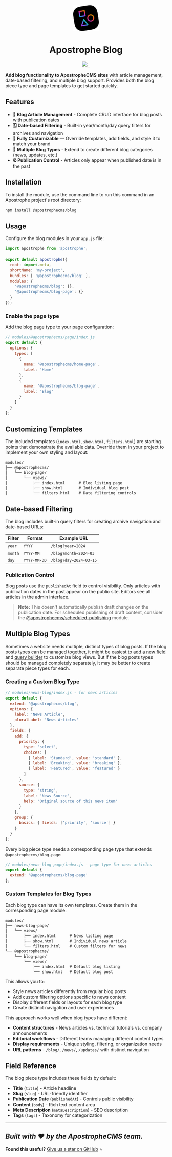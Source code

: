 <div align="center">
  <img src="https://raw.githubusercontent.com/apostrophecms/apostrophe/main/logo.svg" alt="ApostropheCMS logo" width="80" height="80">

  <h1>Apostrophe Blog</h1>
  <p>
    <a aria-label="Apostrophe logo" href="https://docs.apostrophecms.org">
      <img src="https://img.shields.io/badge/MADE%20FOR%20ApostropheCMS-000000.svg?style=for-the-badge&logo=Apostrophe&labelColor=6516dd">
    </a>
    <a aria-label="Join the community on Discord" href="http://chat.apostrophecms.org">
      <img alt="" src="https://img.shields.io/discord/517772094482677790?color=5865f2&label=Join%20the%20Discord&logo=discord&logoColor=fff&labelColor=000&style=for-the-badge&logoWidth=20">
    </a>
    <a aria-label="License" href="https://github.com/apostrophecms/blog/blob/main/LICENSE.md">
      <img alt="" src="https://img.shields.io/static/v1?style=for-the-badge&labelColor=000000&label=License&message=MIT&color=3DA639">
    </a>
  </p>
</div>

**Add blog functionality to ApostropheCMS sites** with article management, date-based filtering, and multiple blog support. Provides both the blog piece type and page templates to get started quickly.

## Features

- **📝 Blog Article Management** - Complete CRUD interface for blog posts with publication dates
- **🗓️ Date-based Filtering** - Built-in year/month/day query filters for archives and navigation
- **🎨 Fully Customizable** — Override templates, add fields, and style it to match your brand
- **🔗 Multiple Blog Types** - Extend to create different blog categories (news, updates, etc.)
- **⏰ Publication Control** - Articles only appear when published date is in the past

## Installation

To install the module, use the command line to run this command in an Apostrophe project's root directory:

```bash
npm install @apostrophecms/blog
```

## Usage

Configure the blog modules in your `app.js` file:

```javascript
import apostrophe from 'apostrophe';

export default apostrophe({
  root: import.meta,
  shortName: 'my-project',
  bundles: [ '@apostrophecms/blog' ],
  modules: {
    '@apostrophecms/blog': {},
    '@apostrophecms/blog-page': {}
  }
});
```

### Enable the page type

Add the blog page type to your page configuration:

```javascript
// modules/@apostrophecms/page/index.js
export default {
  options: {
    types: [
      {
        name: '@apostrophecms/home-page',
        label: 'Home'
      },
      {
        name: '@apostrophecms/blog-page',
        label: 'Blog'
      }
    ]
  }
};
```

## Customizing Templates

The included templates (`index.html`, `show.html`, `filters.html`) are starting points that demonstrate the available data. Override them in your project to implement your own styling and layout:

```
modules/
├── @apostrophecms/
│   └── blog-page/
│       └── views/
│           ├── index.html      # Blog listing page
│           ├── show.html       # Individual blog post
│           └── filters.html    # Date filtering controls
```

## Date-based Filtering

The blog includes built-in query filters for creating archive navigation and date-based URLs:

| Filter | Format | Example URL |
|--------|--------|-------------|
| `year` | `YYYY` | `/blog?year=2024` |
| `month` | `YYYY-MM` | `/blog?month=2024-03` |
| `day` | `YYYY-MM-DD` | `/blog?day=2024-03-15` |

### Publication Control

Blog posts use the `publishedAt` field to control visibility. Only articles with publication dates in the past appear on the public site. Editors see all articles in the admin interface.

> **Note:** This doesn't automatically publish draft changes on the publication date. For scheduled publishing of draft content, consider the [@apostrophecms/scheduled-publishing](https://apostrophecms.com/extensions/scheduled-publishing) module.

## Multiple Blog Types

Sometimes a website needs multiple, distinct types of blog posts. If the blog posts types can be managed together, it might be easiest to [add a new field](https://docs.apostrophecms.org/guide/content-schema.html#using-existing-field-groups) and [query builder](https://docs.apostrophecms.org/reference/module-api/module-overview.html#queries-self-query) to customize blog views. But if the blog posts types should be managed completely separately, it may be better to create separate piece types for each.

### Creating a Custom Blog Type

```javascript
// modules/news-blog/index.js - for news articles
export default {
  extend: '@apostrophecms/blog',
  options: {
    label: 'News Article',
    pluralLabel: 'News Articles'
  },
  fields: {
    add: {
      priority: {
        type: 'select',
        choices: [
          { label: 'Standard', value: 'standard' },
          { label: 'Breaking', value: 'breaking' },
          { label: 'Featured', value: 'featured' }
        ]
      },
      source: {
        type: 'string',
        label: 'News Source',
        help: 'Original source of this news item'
      }
    },
    group: {
      basics: { fields: ['priority', 'source'] }
    }
  }
};
```

Every blog piece type needs a corresponding page type that extends `@apostrophecms/blog-page`:

```javascript
// modules/news-blog-page/index.js - page type for news articles
export default {
  extend: '@apostrophecms/blog-page'
};
```

### Custom Templates for Blog Types

Each blog type can have its own templates. Create them in the corresponding page module:

```
modules/
├── news-blog-page/
│   └── views/
│       ├── index.html      # News listing page
│       ├── show.html       # Individual news article
│       └── filters.html    # Custom filters for news
└── @apostrophecms/
    └── blog-page/
        └── views/
            ├── index.html  # Default blog listing
            └── show.html   # Default blog post
```

This allows you to:
- Style news articles differently from regular blog posts
- Add custom filtering options specific to news content
- Display different fields or layouts for each blog type
- Create distinct navigation and user experiences

This approach works well when blog types have different:
- **Content structures** - News articles vs. technical tutorials vs. company announcements
- **Editorial workflows** - Different teams managing different content types
- **Display requirements** - Unique styling, filtering, or organization needs
- **URL patterns** - `/blog/`, `/news/`, `/updates/` with distinct navigation

## Field Reference

The blog piece type includes these fields by default:

- **Title** (`title`) - Article headline
- **Slug** (`slug`) - URL-friendly identifier  
- **Publication Date** (`publishedAt`) - Controls public visibility
- **Content** (`body`) - Rich text content area
- **Meta Description** (`metaDescription`) - SEO description
- **Tags** (`tags`) - Taxonomy for categorization

---
*Built with ❤️ by the ApostropheCMS team.*
---
**Found this useful?** [Give us a star on GitHub](https://github.com/apostrophecms/blog) ⭐